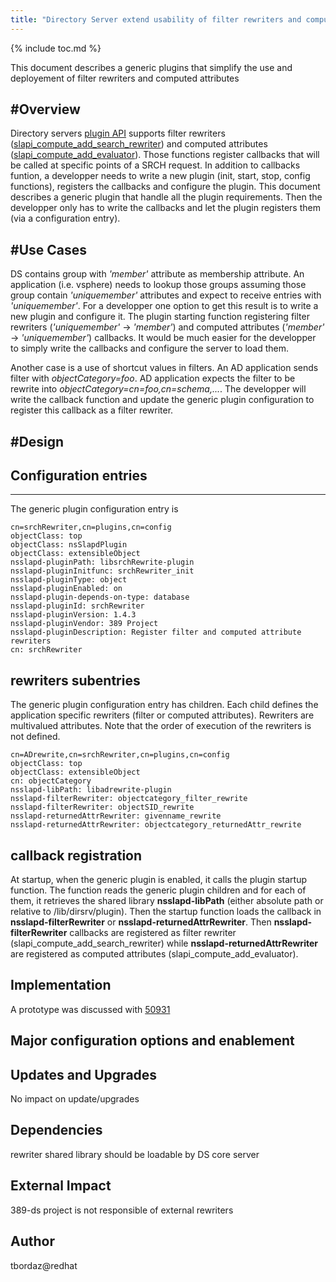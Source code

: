```yaml
---
title: "Directory Server extend usability of filter rewriters and computed attributes"
---
```

    

{% include toc.md %}

This document describes a generic plugins that simplify the use and deployement of filter rewriters and computed attributes

#Overview
--------

Directory servers [plugin API](https://access.redhat.com/documentation/en-us/red_hat_directory_server/10/html/plug-in_guide/index) supports filter rewriters ([slapi_compute_add_search_rewriter](https://access.redhat.com/documentation/en-us/red_hat_directory_server/10/html/plug-in_guide/plugin_programming_guide-function_reference-slapi_compute_add_search_rewriter)) and computed attributes ([slapi_compute_add_evaluator](https://access.redhat.com/documentation/en-us/red_hat_directory_server/10/html/plug-in_guide/plugin_programming_guide-function_reference-functions_for_managing_computed_attributes#Plugin_Programming_Guide-Function_Reference-slapi_compute_add_evaluator)).
Those functions register callbacks that will be called at specific points of a SRCH request.  In addition to callbacks funtion, a developper needs to write a new plugin (init, start, stop, config functions), registers the callbacks and configure the plugin.
This document describes a generic plugin that handle all the plugin requirements. Then the developper only has to write the callbacks and let the plugin registers them (via a configuration entry).

#Use Cases
---------

DS contains group with <i>'member'</i> attribute as membership attribute. An application (i.e. vsphere) needs to lookup those groups assuming those group contain <i>'uniquemember'</i> attributes and expect to receive entries with <i>'uniquemember'</i>. For a developper one option to get this result is to write a new plugin and configure it. The plugin starting function registering filter rewriters (<i>'uniquemember'</i> -> <i>'member'</i>) and computed attributes (<i>'member'</i> -> <i>'uniquemember'</i>) callbacks.
It would be much easier for the developper to simply write the callbacks and configure the server to load them.

Another case is a use of shortcut values in filters. An AD application sends filter with <i>objectCategory=foo</i>. AD application expects the filter to be rewrite into <i>objectCategory=cn=foo,cn=schema,...</i>. The developper will write the callback function and update the generic plugin configuration to register this callback as a filter rewriter.

#Design
------

## Configuration entries
------------------

The generic plugin configuration entry is

    cn=srchRewriter,cn=plugins,cn=config
    objectClass: top
    objectClass: nsSlapdPlugin
    objectClass: extensibleObject
    nsslapd-pluginPath: libsrchRewrite-plugin
    nsslapd-pluginInitfunc: srchRewriter_init
    nsslapd-pluginType: object
    nsslapd-pluginEnabled: on
    nsslapd-plugin-depends-on-type: database
    nsslapd-pluginId: srchRewriter
    nsslapd-pluginVersion: 1.4.3
    nsslapd-pluginVendor: 389 Project
    nsslapd-pluginDescription: Register filter and computed attribute rewriters
    cn: srchRewriter

## rewriters subentries

The generic plugin configuration entry has children. Each child defines the application specific rewriters (filter or computed attributes).
Rewriters are multivalued attributes. Note that the order of execution of the rewriters is not defined.

    cn=ADrewrite,cn=srchRewriter,cn=plugins,cn=config
    objectClass: top
    objectClass: extensibleObject
    cn: objectCategory
    nsslapd-libPath: libadrewrite-plugin
    nsslapd-filterRewriter: objectcategory_filter_rewrite
    nsslapd-filterRewriter: objectSID_rewrite
    nsslapd-returnedAttrRewriter: givenname_rewrite
    nsslapd-returnedAttrRewriter: objectcategory_returnedAttr_rewrite

## callback registration

At startup, when the generic plugin is enabled, it calls the plugin startup function. The function reads the generic plugin children and for each of them,
it retrieves the shared library <b>nsslapd-libPath</b> (either absolute path or relative to /lib/dirsrv/plugin). Then the startup function loads the callback in <b>nsslapd-filterRewriter</b> or <b>nsslapd-returnedAttrRewriter</b>. Then <b>nsslapd-filterRewriter</b> callbacks are registered as filter rewriter (slapi_compute_add_search_rewriter) while <b>nsslapd-returnedAttrRewriter</b> are registered as computed attributes (slapi_compute_add_evaluator).


Implementation
--------------

A prototype was discussed with [50931](https://pagure.io/389-ds-base/pull-request/50939)

Major configuration options and enablement
------------------------------------------

Updates and Upgrades
--------------------

No impact on update/upgrades

Dependencies
------------

rewriter shared library should be loadable by DS core server

External Impact
---------------

389-ds project is not responsible of external rewriters

Author
------

tbordaz@redhat

